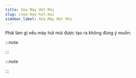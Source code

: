 ```yaml
---
title: Xóa Máy Hút Mùi
slug: /xoa-may-hut-mui
sidebar_label: Xóa Máy Hút Mùi
---
```


Phải làm gì nếu máy hút mùi được tạo ra không đúng ý muốn:

:::note

:::

:::note

:::
